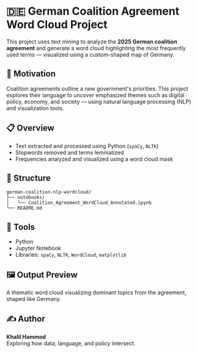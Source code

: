 # 🇩🇪 German Coalition Agreement Word Cloud Project

This project uses text mining to analyze the **2025 German coalition agreement** and generate a word cloud highlighting the most frequently used terms — visualized using a custom-shaped map of Germany.

## 🧠 Motivation

Coalition agreements outline a new government's priorities. This project explores their language to uncover emphasized themes such as digital policy, economy, and society — using natural language processing (NLP) and visualization tools.

## 📋 Overview

- Text extracted and processed using Python (`spaCy`, `NLTK`)
- Stopwords removed and terms lemmatized
- Frequencies analyzed and visualized using a word cloud mask

## 📁 Structure

```
german-coalition-nlp-wordcloud/
├── notebooks/
│   └── Coalition_Agreement_WordCloud_Annotated.ipynb
└── README.md
```

## 🧰 Tools

- Python
- Jupyter Notebook
- Libraries: `spaCy`, `NLTK`, `WordCloud`, `matplotlib`

## 🖼 Output Preview

A thematic word cloud visualizing dominant topics from the agreement, shaped like Germany.

## ✍️ Author

**Khalil Hammod**  
Exploring how data, language, and policy intersect.


